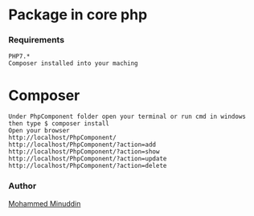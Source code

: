 # Package in core php

### Requirements
    PHP7.*
    Composer installed into your maching


#  Composer
    Under PhpComponent folder open your terminal or run cmd in windows 
    then type $ composer install
    Open your browser 
    http://localhost/PhpComponent/
    http://localhost/PhpComponent/?action=add
    http://localhost/PhpComponent/?action=show
    http://localhost/PhpComponent/?action=update
    http://localhost/PhpComponent/?action=delete
    
### Author

[Mohammed Minuddin](https://moinshareidea.wordpress.com)
